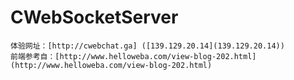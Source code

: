 # CWebSocketServer
    体验网址：[http://cwebchat.ga] ([139.129.20.14](139.129.20.14))
    前端参考自：[http://www.helloweba.com/view-blog-202.html](http://www.helloweba.com/view-blog-202.html)
